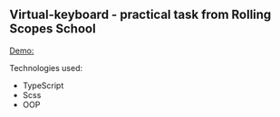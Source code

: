 ## Virtual-keyboard - practical task from Rolling Scopes School

[Demo:](https://dimalogin.github.io/virtual-keyboard/)

Technologies used:

- TypeScript
- Scss
- OOP
